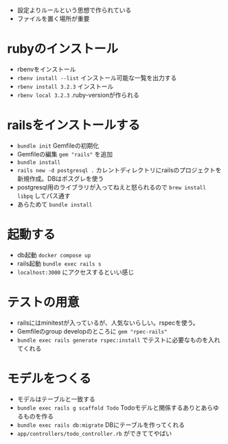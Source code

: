 * 設定よりルールという思想で作られている
* ファイルを置く場所が重要

# rubyのインストール
* rbenvをインストール
* `rbenv install --list` インストール可能な一覧を出力する
* `rbenv install 3.2.3` インストール
* `rbenv local 3.2.3` .ruby-versionが作られる

# railsをインストールする
* `bundle init` Gemfileの初期化
* Gemfileの編集 `gem "rails"` を追加
* `bundle install`
* `rails new -d postgresql .` カレントディレクトリにrailsのプロジェクトを新規作成。DBはポスグレを使う
* postgresql用のライブラリが入ってねえと怒られるので `brew install libpq` してパス通す
* あらためて `bundle install`

# 起動する
* db起動 `docker compose up`
* rails起動 `bundle exec rails s`
* `localhost:3000` にアクセスするといい感じ

# テストの用意
* railsにはminitestが入っているが、人気ないらしい。rspecを使う。
* Gemfileのgroup developのところに `gem "rpec-rails"`
* `bundle exec rails generate rspec:install` でテストに必要なものを入れてくれる

# モデルをつくる
* モデルはテーブルと一致する
* `bundle exec rails g scaffold Todo` Todoモデルと関係するありとあらゆるものを作る
* `bundle exec rails db:migrate` DBにテーブルを作ってくれる
* `app/controllers/todo_controller.rb` ができててやばい
